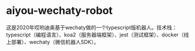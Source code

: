 # aiyou-wechaty-robot
这是2020年哎哟迪奥基于wechaty做的一个typescript版机器人。技术栈：typescript（编程语言）、koa2（服务器端框架）、jest（测试框架）、docker（线上部署）、wechaty（微信机器人SDK）。
